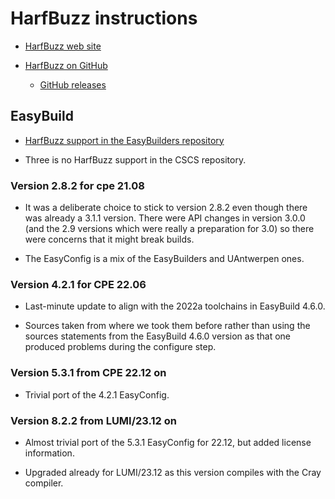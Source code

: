 # HarfBuzz instructions

  * [HarfBuzz web site](https://harfbuzz.github.io/)

  * [HarfBuzz on GitHub](https://github.com/harfbuzz/harfbuzz)

      * [GitHub releases](https://github.com/harfbuzz/harfbuzz/releases)


## EasyBuild

  * [HarfBuzz support in the EasyBuilders repository](https://github.com/easybuilders/easybuild-easyconfigs/tree/develop/easybuild/easyconfigs/h/HarfBuzz)

  * Three is no HarfBuzz support in the CSCS repository.


### Version 2.8.2 for cpe 21.08

  * It was a deliberate choice to stick to version 2.8.2 even though there
    was already a 3.1.1 version. There were API changes in version 3.0.0 (and
    the 2.9 versions which were really a preparation for 3.0) so there were
    concerns that it might break builds.

  * The EasyConfig is a mix of the EasyBuilders and UAntwerpen ones.

### Version 4.2.1 for CPE 22.06

  * Last-minute update to align with the 2022a toolchains in EasyBuild 4.6.0.

  * Sources taken from where we took them before rather than using the sources
    statements from the EasyBuild 4.6.0 version as that one produced problems
    during the configure step.


### Version 5.3.1 from CPE 22.12 on

  * Trivial port of the 4.2.1 EasyConfig.


### Version 8.2.2 from LUMI/23.12 on

  * Almost trivial port of the 5.3.1 EasyConfig for 22.12, but added license 
    information. 
    
  * Upgraded already for LUMI/23.12 as this version compiles with the Cray compiler.
